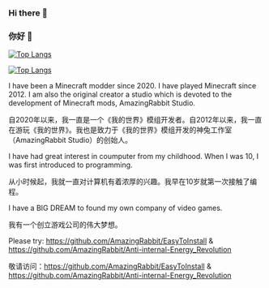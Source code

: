 ### Hi there 👋

### 你好 👋

[![Top Langs](https://github-readme-stats.vercel.app/api/top-langs/?username=AmazingRabbit-Studio&layout=compact&locale=cn&theme=vue)](https://github.com/anuraghazra/github-readme-stats)

[![Top Langs](https://github-readme-stats.vercel.app/api/top-langs/?username=ARMrAmzing&layout=compact&locale=cn&theme=vue)](https://github.com/anuraghazra/github-readme-stats)

I have been a Minecraft modder since 2020. I have played Minecraft since 2012. I am also the original creator a studio which is devoted to the development of Minecraft mods, AmazingRabbit Studio.

自2020年以来，我一直是一个《我的世界》模组开发者。自2012年以来，我一直在游玩《我的世界》。我也是致力于《我的世界》模组开发的神兔工作室（AmazingRabbit Studio）的创始人。

I have had great interest in coumputer from my childhood. When I was 10, I was first introduced to programming.

从小时候起，我就一直对计算机有着浓厚的兴趣。我早在10岁就第一次接触了编程。

I have a BIG DREAM to found my own company of video games.

我有一个创立游戏公司的伟大梦想。

Please try: https://github.com/AmazingRabbit/EasyToInstall & https://github.com/AmazingRabbit/Anti-internal-Energy_Revolution

敬请访问：https://github.com/AmazingRabbit/EasyToInstall & https://github.com/AmazingRabbit/Anti-internal-Energy_Revolution
